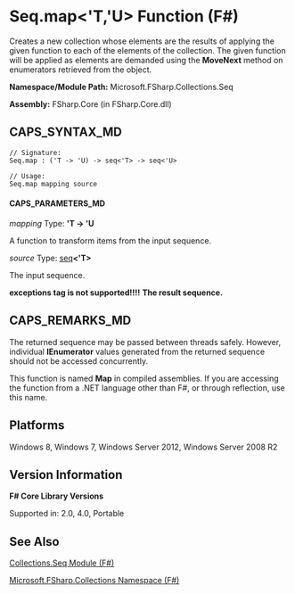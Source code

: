 # Seq.map<'T,'U> Function (F#)

Creates a new collection whose elements are the results of applying the given function to each of the elements of the collection. The given function will be applied as elements are demanded using the **MoveNext** method on enumerators retrieved from the object.

**Namespace/Module Path:** Microsoft.FSharp.Collections.Seq

**Assembly:** FSharp.Core (in FSharp.Core.dll)


## CAPS_SYNTAX_MD

```
// Signature:
Seq.map : ('T -> 'U) -> seq<'T> -> seq<'U>

// Usage:
Seq.map mapping source
```

#### CAPS_PARAMETERS_MD
*mapping*
Type: **'T -&gt; 'U**


A function to transform items from the input sequence.


*source*
Type: [seq](http://msdn.microsoft.com/en-us/library/2f0c87c6-8a0d-4d33-92a6-10d1d037ce75)**&lt;'T&gt;**


The input sequence.



**exceptions tag is not supported!!!!**
**The result sequence.**
## CAPS_REMARKS_MD
The returned sequence may be passed between threads safely. However, individual **IEnumerator** values generated from the returned sequence should not be accessed concurrently.

This function is named **Map** in compiled assemblies. If you are accessing the function from a .NET language other than F#, or through reflection, use this name.


## Platforms
Windows 8, Windows 7, Windows Server 2012, Windows Server 2008 R2


## Version Information
**F# Core Library Versions**

Supported in: 2.0, 4.0, Portable




## See Also
[Collections.Seq Module &#40;F&#35;&#41;](Collections.Seq+Module+%28F%23%29.md)

[Microsoft.FSharp.Collections Namespace &#40;F&#35;&#41;](Microsoft.FSharp.Collections+Namespace+%28F%23%29.md)

